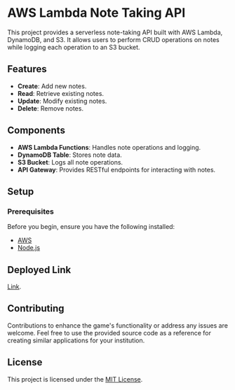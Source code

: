 # AWS Lambda Note Taking API

This project provides a serverless note-taking API built with AWS Lambda, DynamoDB, and S3. It allows users to perform CRUD operations on notes while logging each operation to an S3 bucket.

## Features

- **Create**: Add new notes.
- **Read**: Retrieve existing notes.
- **Update**: Modify existing notes.
- **Delete**: Remove notes.

## Components

- **AWS Lambda Functions**: Handles note operations and logging.
- **DynamoDB Table**: Stores note data.
- **S3 Bucket**: Logs all note operations.
- **API Gateway**: Provides RESTful endpoints for interacting with notes.

## Setup

### Prerequisites

Before you begin, ensure you have the following installed:

- [AWS](https://aws.amazon.com/)
- [Node.js](https://nodejs.org/)

## Deployed Link
[Link](https://main--web-note-taker.netlify.app/).

## Contributing
Contributions to enhance the game's functionality or address any issues are welcome. Feel free to use the provided source code as a reference for creating similar applications for your institution.

## License
This project is licensed under the [MIT License](LICENSE).


